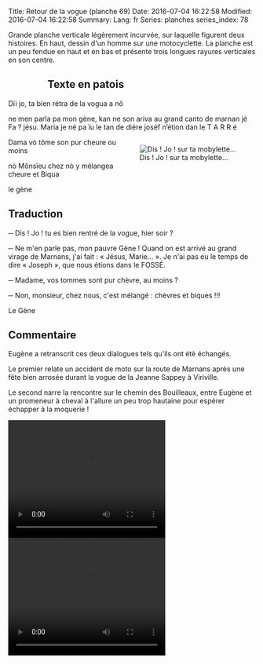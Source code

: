 Title: Retour de la vogue (planche 69)
Date: 2016-07-04 16:22:58
Modified: 2016-07-04 16:22:58
Summary: 
Lang: fr
Series: planches
series_index: 78


<p style="text-align:justify:">Grande planche verticale légèrement
incurvée, sur laquelle figurent deux histoires. En haut, dessin d'un
homme sur une motocyclette. La planche est un peu fendue en haut et en
bas et présente trois longues rayures verticales en son centre.</p>

<figure class="image-block" style="float: left;">
  <img alt="" src="{static}/images/planche_69.png">
  <figcaption style="max-width: 176px"></figcaption>
</figure>

## Texte en patois

Dïi jo, ta bien rétra de la vogua a nô

ne men parla pa mon gène, kan ne son ariva au grand canto de marnan
jé Fa ?  jésu.  Maria je né pa ïu le tan de diére joséf n’étion dan le
T A R R é

<figure class="image-block" style="float: right;">
  <img alt="Dis ! Jo ! sur ta mobylette…" src="{static}/images/planche_69_dessin.png">
  <figcaption style="max-width: 358px">Dis ! Jo ! sur ta mobylette…</figcaption>
</figure>

Dama vò tôme son pur cheure ou moins

nò Mônsïeu chez nò y mélangea cheure et Biqua

le gène

## Traduction

─  Dis !  Jo ! tu es bien rentré de la vogue, hier soir ?

─ Ne m'en parle pas, mon pauvre Gène ! Quand on est arrivé au grand
  virage de Marnans, j'ai fait : « Jésus, Marie… ». Je n'ai pas eu le
  temps de dire « Joseph », que nous étions dans le FOSSÉ.

─ Madame, vos tommes sont pur chèvre, au moins ?

─ Non, monsieur, chez nous, c'est mélangé : chèvres et biques !!!

Le Gène

## Commentaire

Eugène a retranscrit ces deux dialogues tels qu'ils ont étè échangés.

Le premier relate un accident de moto sur la route de Marnans après
une fête bien arrosée durant la vogue de la Jeanne Sappey à Viriville.

Le second narre la rencontre sur le chemin des Bouilleaux, entre
Eugène et un promeneur à cheval à l'allure un peu trop hautaine pour
espérer échapper à la moquerie !

<video width="320" height="240" controls>
  <source src="https://d1njpgd0ygatdn.cloudfront.net/video_69debut.mp4" type="video/mp4">
</video>

<video width="320" height="240" controls>
  <source src="https://d1njpgd0ygatdn.cloudfront.net/video_69fin.mp4" type="video/mp4">
</video>
